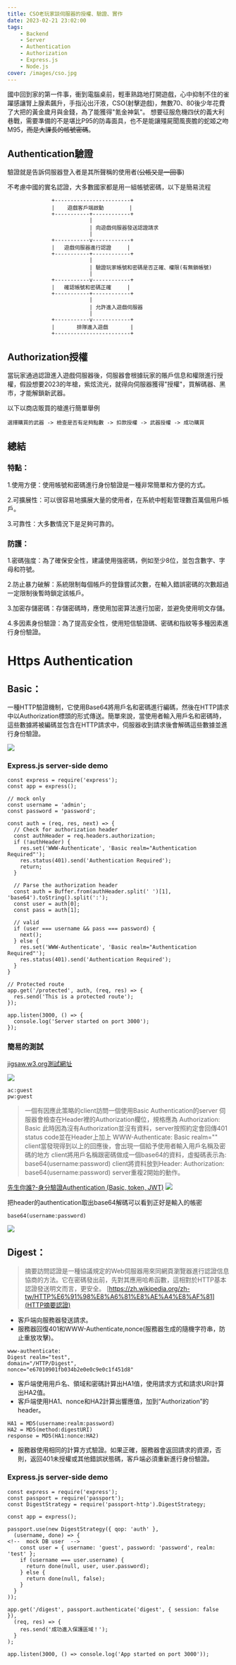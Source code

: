 ```yaml
---
title: CSO老玩家談伺服器的授權、驗證、實作
date: 2023-02-21 23:02:00
tags:
    - Backend
    - Server
    - Authentication
    - Authorization
    - Express.js
    - Node.js
cover: /images/cso.jpg
---
```


國中回到家的第一件事，衝到電腦桌前，輕車熟路地打開遊戲，心中抑制不住的雀躍感讓腎上腺素飆升，手指沁出汗液，CSO(射擊遊戲)，無數70、80後少年花費了大把的黃金歲月與金錢，為了能獲得"氪金神氣"。
想要征服危機四伏的義大利巷戰，需要準備的不是堪比P95的防毒面具，也不是能讓殭屍聞風喪膽的蛇姬之吻M95，~~而是大課長的帳號密碼~~。

## Authentication驗證
驗證就是告訴伺服器登入者是其所聲稱的使用者(~~公帳又是一回事~~)

不考慮中國的實名認證，大多數國家都是用一組帳號密碼，以下是簡易流程
```
              +------------------------+        
              |    遊戲客戶端啟動        |        
              +-----------+------------+        
                          |                    
                          | 向遊戲伺服器發送認證請求  
                          |                    
              +-----------v------------+        
              |   遊戲伺服器進行認證     |        
              +-----------+------------+        
                          |                    
                          | 驗證玩家帳號和密碼是否正確、權限(有無鎖帳號)    
                          |                    
              +-----------v------------+        
              |   確認帳號和密碼正確     |        
              +-----------+------------+        
                          |                    
                          | 允許進入遊戲伺服器    
                          |                    
              +-----------v------------+        
              |       排隊進入遊戲       |        
              +------------------------+        

```
## Authorization授權
當玩家通過認證進入遊戲伺服器後，伺服器會根據玩家的賬戶信息和權限進行授權，假設想要2023的年槍，紫炫流光，就得向伺服器獲得"授權"，買解碼器、黑市，才能解鎖新武器。

以下以商店販買的槍進行簡單舉例
```
選擇購買的武器 -> 檢查是否有足夠點數 -> 扣款授權 -> 武器授權 -> 成功購買 

```
## 總結
### 特點：
1.使用方便：使用帳號和密碼進行身份驗證是一種非常簡單和方便的方式。

2.可擴展性：可以很容易地擴展大量的使用者，在系統中輕鬆管理數百萬個用戶帳戶。

3.可靠性：大多數情況下是足夠可靠的。

### 防護：
1.密碼強度：為了確保安全性，建議使用強密碼，例如至少8位，並包含數字、字母和符號。

2.防止暴力破解：系統限制每個帳戶的登錄嘗試次數，在輸入錯誤密碼的次數超過一定限制後暫時鎖定該帳戶。

3.加密存儲密碼：存儲密碼時，應使用加密算法進行加密，並避免使用明文存儲。

4.多因素身份驗證：為了提高安全性，使用短信驗證碼、密碼和指紋等多種因素進行身份驗證。

# Https Authentication

## Basic：

一種HTTP驗證機制，它使用Base64將用戶名和密碼進行編碼，然後在HTTP請求中以Authorization標頭的形式傳送。簡單來說，當使用者輸入用戶名和密碼時，這些數據將被編碼並包含在HTTP請求中，伺服器收到請求後會解碼這些數據並進行身份驗證。

![](/images/basic-auth.jpg)

### Express.js server-side demo
```
const express = require('express');
const app = express();

// mock only
const username = 'admin';
const password = 'password';

const auth = (req, res, next) => {
  // Check for authorization header
  const authHeader = req.headers.authorization;
  if (!authHeader) {
    res.set('WWW-Authenticate', 'Basic realm="Authentication Required"');
    res.status(401).send('Authentication Required');
    return;
  }

  // Parse the authorization header
  const auth = Buffer.from(authHeader.split(' ')[1], 'base64').toString().split(':');
  const user = auth[0];
  const pass = auth[1];

  // valid
  if (user === username && pass === password) {
    next();
  } else {
    res.set('WWW-Authenticate', 'Basic realm="Authentication Required"');
    res.status(401).send('Authentication Required');
  }
}

// Protected route
app.get('/protected', auth, (req, res) => {
  res.send('This is a protected route');
});

app.listen(3000, () => {
  console.log('Server started on port 3000');
});

```

### 簡易的測試
[jigsaw.w3.org測試網址](https://jigsaw.w3.org/HTTP/)

![](/images/auth-login.jpg)

```
ac:guest
pw:guest
```
> 一個有因應此策略的client訪問一個使用Basic Authentication的server
伺服器會檢查在Header裡的Authorization欄位，規格應為 Authorization: Basic <value>
此時因為沒有Authorization並沒有資料，server按照約定會回傳401 status code並在Header上加上 WWW-Authenticate: Basic realm="<value>"
client當發現得到以上的回應後，會出現一個給予使用者輸入用戶名稱及密碼的地方
client將用戶名稱跟密碼做成一個base64的資料，虛擬碼表示為: base64(username:password)
client將資料放到Header: Authorization: base64(username:password)
server重複2開始的動作。

[先生你誰?-身分驗證Authentication (Basic, token, JWT)](https://ithelp.ithome.com.tw/articles/10304135)
![](/images/auth-success.jpg)

把header的authentication取出base64解碼可以看到正好是輸入的帳密
```
base64(username:password)
```
![](/images/base64.jpg)


## Digest：
> 摘要訪問認證是一種協議規定的Web伺服器用來同網頁瀏覽器進行認證信息協商的方法。它在密碼發出前，先對其應用哈希函數，這相對於HTTP基本認證發送明文而言，更安全。
[https://zh.wikipedia.org/zh-tw/HTTP%E6%91%98%E8%A6%81%E8%AE%A4%E8%AF%81](HTTP摘要認證)

- 客戶端向服務器發送請求。
- 服務器回復401和WWW-Authenticate,nonce(服務器生成的隨機字符串，防止重放攻擊)。
```
www-authenticate: 
Digest realm="test", 
domain="/HTTP/Digest", 
nonce="e67010901fb034b2e0e0c9e0c1f451d8"
```
- 客戶端使用用戶名、領域和密碼計算出HA1值，使用請求方式和請求URI計算出HA2值。
- 客戶端使用HA1、nonce和HA2計算出響應值，加到“Authorization”的header。
```
HA1 = MD5(username:realm:password)
HA2 = MD5(method:digestURI)
response = MD5(HA1:nonce:HA2)
```
- 服務器使用相同的計算方式驗證。如果正確，服務器會返回請求的資源，否則，返回401未授權或其他錯誤狀態碼，客戶端必須重新進行身份驗證。

### Express.js server-side demo
```
const express = require('express');
const passport = require('passport');
const DigestStrategy = require('passport-http').DigestStrategy;

const app = express();

passport.use(new DigestStrategy({ qop: 'auth' },
  (username, done) => {
<!--  mock DB user  -->
    const user = { username: 'guest', password: 'password', realm: 'test' };
    if (username === user.username) {
      return done(null, user, user.password);
    } else {
      return done(null, false);
    }
  }
));

app.get('/digest', passport.authenticate('digest', { session: false }),
  (req, res) => {
    res.send('成功進入保護區域！');
  }
);

app.listen(3000, () => console.log('App started on port 3000'));

```
